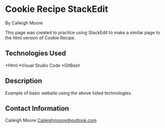 # **Cookie Recipe StackEdit**
By Caileigh Moore

This page was created to practice using StackEdit to make a similar page to the html version of Cookie Recipe.
## **Technologies Used**
*Html
*Visual Studio Code
*GitBash
## Description
Example of basic website using the above listed technologies.

## Contact Information
Caileigh Moore Caileighmoore@outlook.com
